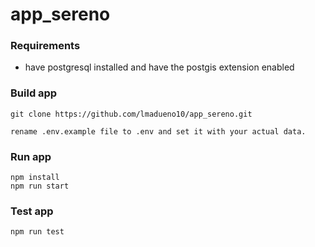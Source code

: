 # app_sereno
### Requirements
- have postgresql installed and have the postgis extension enabled

### Build app
```
git clone https://github.com/lmadueno10/app_sereno.git

rename .env.example file to .env and set it with your actual data.
```

### Run app
```
npm install
npm run start
```

### Test app
```
npm run test
```